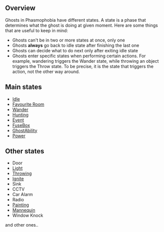## Overview
Ghosts in Phasmophobia have different states. A state is a phase that determines what the ghost is doing at given moment. Here are some things that are useful to keep in mind:
- Ghosts can't be in two or more states at once, only one
- Ghosts **always** go back to idle state after finishing the last one
- Ghosts can decide what to do next only after exiting idle state
- Ghosts enter specific states when performing certain actions. For example, wandering triggers the Wander state, while throwing an object triggers the Throw state. To be precise, it is the state that triggers the action, not the other way around.
## Main states
- [Idle](IdleState)
- [Favourite Room](FavRoomState)
- [Wander](WanderState)
- [Hunting](HuntingState)
- [Event](EventState)
- [FuseBox](FuseBoxState)
- [GhostAbility](GhostAbilityState)
- [Power](PowerState)

## Other states
- Door
- [Light](LightState)
- [Throwing](ThrowingState)
- [Ignite](IgniteState)
- Sink
- CCTV
- Car Alarm
- Radio
- [Painting](PaintingState)
- [Mannequin](MannequinState)
- Window Knock

and other ones..